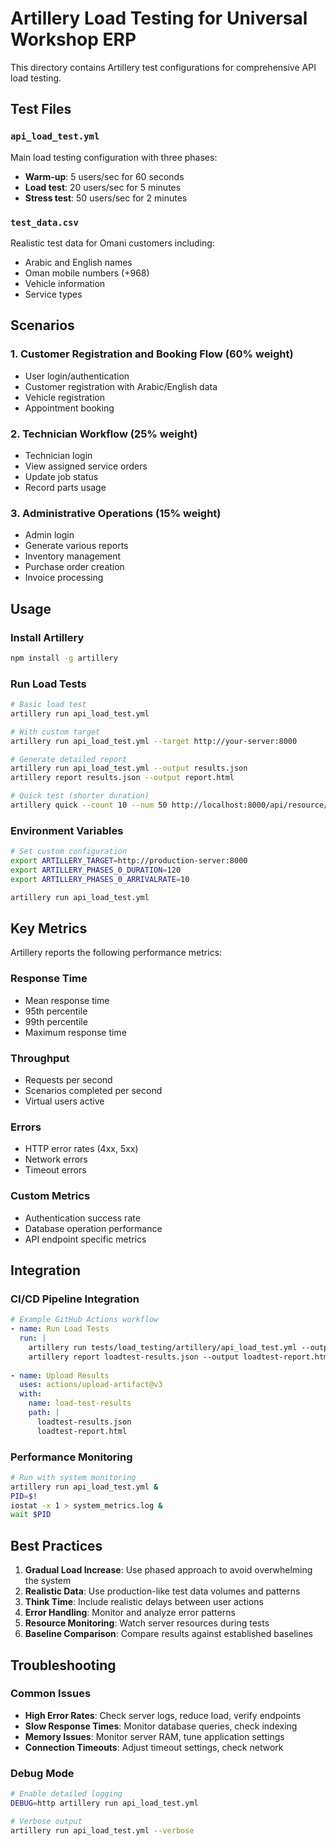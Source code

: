 # Artillery Load Testing for Universal Workshop ERP

This directory contains Artillery test configurations for comprehensive API load testing.

## Test Files

### `api_load_test.yml`
Main load testing configuration with three phases:
- **Warm-up**: 5 users/sec for 60 seconds
- **Load test**: 20 users/sec for 5 minutes  
- **Stress test**: 50 users/sec for 2 minutes

### `test_data.csv`
Realistic test data for Omani customers including:
- Arabic and English names
- Oman mobile numbers (+968)
- Vehicle information
- Service types

## Scenarios

### 1. Customer Registration and Booking Flow (60% weight)
- User login/authentication
- Customer registration with Arabic/English data
- Vehicle registration
- Appointment booking

### 2. Technician Workflow (25% weight)
- Technician login
- View assigned service orders
- Update job status
- Record parts usage

### 3. Administrative Operations (15% weight)
- Admin login
- Generate various reports
- Inventory management
- Purchase order creation
- Invoice processing

## Usage

### Install Artillery
```bash
npm install -g artillery
```

### Run Load Tests
```bash
# Basic load test
artillery run api_load_test.yml

# With custom target
artillery run api_load_test.yml --target http://your-server:8000

# Generate detailed report
artillery run api_load_test.yml --output results.json
artillery report results.json --output report.html

# Quick test (shorter duration)
artillery quick --count 10 --num 50 http://localhost:8000/api/resource/Customer
```

### Environment Variables
```bash
# Set custom configuration
export ARTILLERY_TARGET=http://production-server:8000
export ARTILLERY_PHASES_0_DURATION=120
export ARTILLERY_PHASES_0_ARRIVALRATE=10

artillery run api_load_test.yml
```

## Key Metrics

Artillery reports the following performance metrics:

### Response Time
- Mean response time
- 95th percentile
- 99th percentile
- Maximum response time

### Throughput
- Requests per second
- Scenarios completed per second
- Virtual users active

### Errors
- HTTP error rates (4xx, 5xx)
- Network errors
- Timeout errors

### Custom Metrics
- Authentication success rate
- Database operation performance
- API endpoint specific metrics

## Integration

### CI/CD Pipeline Integration
```yaml
# Example GitHub Actions workflow
- name: Run Load Tests
  run: |
    artillery run tests/load_testing/artillery/api_load_test.yml --output loadtest-results.json
    artillery report loadtest-results.json --output loadtest-report.html
    
- name: Upload Results
  uses: actions/upload-artifact@v3
  with:
    name: load-test-results
    path: |
      loadtest-results.json
      loadtest-report.html
```

### Performance Monitoring
```bash
# Run with system monitoring
artillery run api_load_test.yml & 
PID=$!
iostat -x 1 > system_metrics.log &
wait $PID
```

## Best Practices

1. **Gradual Load Increase**: Use phased approach to avoid overwhelming the system
2. **Realistic Data**: Use production-like test data volumes and patterns
3. **Think Time**: Include realistic delays between user actions
4. **Error Handling**: Monitor and analyze error patterns
5. **Resource Monitoring**: Watch server resources during tests
6. **Baseline Comparison**: Compare results against established baselines

## Troubleshooting

### Common Issues
- **High Error Rates**: Check server logs, reduce load, verify endpoints
- **Slow Response Times**: Monitor database queries, check indexing
- **Memory Issues**: Monitor server RAM, tune application settings
- **Connection Timeouts**: Adjust timeout settings, check network

### Debug Mode
```bash
# Enable detailed logging
DEBUG=http artillery run api_load_test.yml

# Verbose output
artillery run api_load_test.yml --verbose
```
